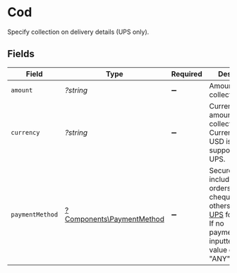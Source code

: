 # Cod

Specify collection on delivery details (UPS only).


## Fields

| Field                                                                                                                                                                                                                                            | Type                                                                                                                                                                                                                                             | Required                                                                                                                                                                                                                                         | Description                                                                                                                                                                                                                                      | Example                                                                                                                                                                                                                                          |
| ------------------------------------------------------------------------------------------------------------------------------------------------------------------------------------------------------------------------------------------------ | ------------------------------------------------------------------------------------------------------------------------------------------------------------------------------------------------------------------------------------------------ | ------------------------------------------------------------------------------------------------------------------------------------------------------------------------------------------------------------------------------------------------ | ------------------------------------------------------------------------------------------------------------------------------------------------------------------------------------------------------------------------------------------------ | ------------------------------------------------------------------------------------------------------------------------------------------------------------------------------------------------------------------------------------------------ |
| `amount`                                                                                                                                                                                                                                         | *?string*                                                                                                                                                                                                                                        | :heavy_minus_sign:                                                                                                                                                                                                                               | Amount to be collected.                                                                                                                                                                                                                          | 5.5                                                                                                                                                                                                                                              |
| `currency`                                                                                                                                                                                                                                       | *?string*                                                                                                                                                                                                                                        | :heavy_minus_sign:                                                                                                                                                                                                                               | Currency for the amount to be collected. Currently only USD is supported for UPS.                                                                                                                                                                | USD                                                                                                                                                                                                                                              |
| `paymentMethod`                                                                                                                                                                                                                                  | [?Components\PaymentMethod](../../Models/Components/PaymentMethod.md)                                                                                                                                                                            | :heavy_minus_sign:                                                                                                                                                                                                                               | Secured funds include money orders, certified cheques and others (see <br/><a href="https://www.ups.com/content/us/en/shipping/time/service/value_added/cod.html">UPS</a> for details). <br/>If no payment_method inputted the value defaults to "ANY".) | CASH                                                                                                                                                                                                                                             |